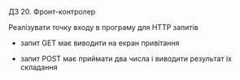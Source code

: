 ДЗ 20. Фронт-контролер

Реалізувати точку входу в програму для HTTP запитів

- запит GET має виводити на екран привітання

- запит POST має приймати два числа і виводити результат їх складання